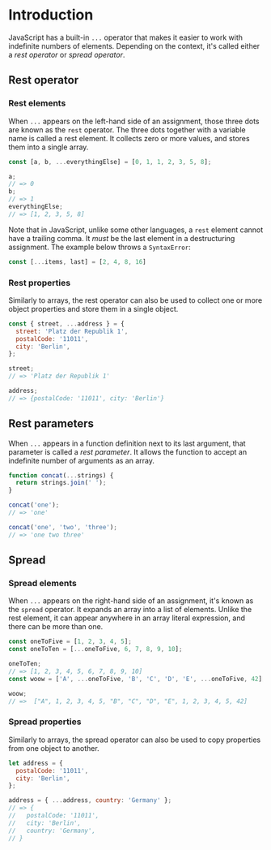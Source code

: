 # Introduction

JavaScript has a built-in `...` operator that makes it easier to work with indefinite numbers of elements. Depending on the context, it's called either a _rest operator_ or _spread operator_.

## Rest operator

### Rest elements

When `...` appears on the left-hand side of an assignment, those three dots are known as the `rest` operator. The three dots together with a variable name is called a rest element. It collects zero or more values, and stores them into a single array.

```javascript
const [a, b, ...everythingElse] = [0, 1, 1, 2, 3, 5, 8];

a;
// => 0
b;
// => 1
everythingElse;
// => [1, 2, 3, 5, 8]
```

Note that in JavaScript, unlike some other languages, a `rest` element cannot have a trailing comma. It _must_ be the last element in a destructuring assignment. The example below throws a `SyntaxError`:

```javascript
const [...items, last] = [2, 4, 8, 16]
```

### Rest properties

Similarly to arrays, the rest operator can also be used to collect one or more object properties and store them in a single object.

```javascript
const { street, ...address } = {
  street: 'Platz der Republik 1',
  postalCode: '11011',
  city: 'Berlin',
};

street;
// => 'Platz der Republik 1'

address;
// => {postalCode: '11011', city: 'Berlin'}
```

## Rest parameters

When `...` appears in a function definition next to its last argument, that parameter is called a _rest parameter_. It allows the function to accept an indefinite number of arguments as an array.

```javascript
function concat(...strings) {
  return strings.join(' ');
}

concat('one');
// => 'one'

concat('one', 'two', 'three');
// => 'one two three'
```

## Spread

### Spread elements

When `...` appears on the right-hand side of an assignment, it's known as the `spread` operator. It expands an array into a list of elements. Unlike the rest element, it can appear anywhere in an array literal expression, and there can be more than one.

```javascript
const oneToFive = [1, 2, 3, 4, 5];
const oneToTen = [...oneToFive, 6, 7, 8, 9, 10];

oneToTen;
// => [1, 2, 3, 4, 5, 6, 7, 8, 9, 10]
const woow = ['A', ...oneToFive, 'B', 'C', 'D', 'E', ...oneToFive, 42];

woow;
// =>  ["A", 1, 2, 3, 4, 5, "B", "C", "D", "E", 1, 2, 3, 4, 5, 42]
```

### Spread properties

Similarly to arrays, the spread operator can also be used to copy properties from one object to another.

```javascript
let address = {
  postalCode: '11011',
  city: 'Berlin',
};

address = { ...address, country: 'Germany' };
// => {
//   postalCode: '11011',
//   city: 'Berlin',
//   country: 'Germany',
// }
```
